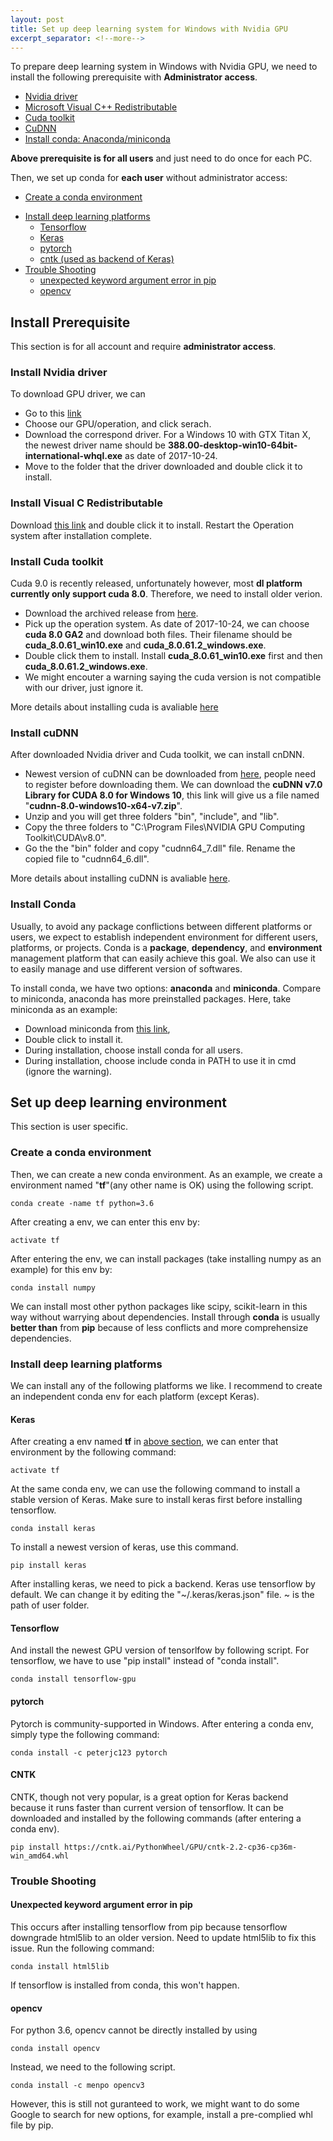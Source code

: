 ```yaml
---
layout: post
title: Set up deep learning system for Windows with Nvidia GPU 
excerpt_separator: <!--more-->
---
```

To prepare deep learning system in Windows with Nvidia GPU, we need to install the following prerequisite with **Administrator access**.
<!--more-->


- [Nvidia driver](#install-nvidia-driver)
- [Microsoft Visual C++ Redistributable](#install-visual-c-redistributable)
- [Cuda toolkit](#install-cuda-toolkit)
- [CuDNN](#install-cudnn)
- [Install conda: Anaconda/miniconda](#install-conda)

**Above prerequisite is for all users** and just need to do once for each PC.

Then, we set up conda for **each user** without administrator access:
- [Create a conda environment](#create-a-conda-environment)
+ [Install deep learning platforms](#install-deep-learning-platforms)
  - [Tensorflow](#tensorflow)
  - [Keras](#keras)
  - [pytorch](#pytorch)
  - [cntk (used as backend of Keras)](#cntk)
+ [Trouble Shooting](#trouble-shooting)
  - [unexpected keyword argument error in pip](#unexpected-keyword-argument-error-in-pip)
  - [opencv](#opencv)


## Install Prerequisite
This section is for all account and require **administrator access**.
### Install Nvidia driver
To download GPU driver, we can 
- Go to this [link](http://www.nvidia.com/Download/index.aspx "link")
- Choose our GPU/operation, and click serach.
- Download the correspond driver. For a Windows 10 with GTX Titan X, the newest driver name should be **388.00-desktop-win10-64bit-international-whql.exe** as date of 2017-10-24.
- Move to the folder that the driver downloaded and double click it to install.

### Install Visual C Redistributable
Download [this link](https://go.microsoft.com/fwlink/?LinkId=746572) and double click it to install. Restart the Operation system after installation complete.
### Install Cuda toolkit
Cuda 9.0 is recently released, unfortunately however, most **dl platform currently only support cuda 8.0**. Therefore, we need to install older verion. 
- Download the archived release from [here](https://developer.nvidia.com/cuda-toolkit-archive). 
- Pick up the operation system. As date of 2017-10-24, we can choose **cuda 8.0 GA2** and download both files. Their filename should be **cuda_8.0.61_win10.exe** and **cuda_8.0.61.2_windows.exe**. 
- Double click them to install. Install **cuda_8.0.61_win10.exe** first and then **cuda_8.0.61.2_windows.exe**.
- We might encouter a warning saying the cuda version is not compatible with our driver, just ignore it.

More details about installing cuda is avaliable [here](http://docs.nvidia.com/cuda/cuda-installation-guide-microsoft-windows/index.html)
### Install cuDNN
After downloaded Nvidia driver and Cuda toolkit, we can install cnDNN. 
- Newest version of cuDNN can be downloaded from [here](https://developer.nvidia.com/cudnn), people need to register before downloading them. We can download the **cuDNN v7.0 Library for CUDA 8.0 for Windows 10**, this link will give us a file named "**cudnn-8.0-windows10-x64-v7.zip**". 
- Unzip and you will get three folders "bin", "include", and "lib". 
- Copy the three folders to "C:\Program Files\NVIDIA GPU Computing Toolkit\CUDA\v8.0". 
- Go the the "bin" folder and copy "cudnn64_7.dll" file. Rename the copied file to "cudnn64_6.dll". 

More details about installing cuDNN is avaliable [here](http://docs.nvidia.com/deeplearning/sdk/cudnn-install/index.html#install-windows). 

### Install Conda
Usually, to avoid any package conflictions between different platforms or users, we expect to establish independent environment for different users, platforms, or projects. Conda is a **package**, **dependency**, and **environment** management platform that can easily achieve this goal. We also can use it to easily manage and use different version of softwares.

To install conda, we have two options: **anaconda** and **miniconda**. Compare to miniconda, anaconda has more preinstalled packages. Here, take miniconda as an example: 
- Download miniconda from [this link](https://repo.continuum.io/miniconda/Miniconda3-latest-Windows-x86_64.exe),
- Double click to install it.
- During installation, choose install conda for all users.
- During installation, choose include conda in PATH to use it in cmd (ignore the warning).

## Set up deep learning environment
This section is user specific.

### Create a conda environment
Then, we can create a new conda environment. As an example, we create a environment named "**tf**"(any other name is OK) using the following script.
```
conda create -name tf python=3.6
```
After creating a env, we can enter this env by:
```
activate tf
```
After entering the env, we can install packages (take installing numpy as an example) for this env by:
```
conda install numpy
```
We can install most other python packages like scipy, scikit-learn in this way without warrying about dependencies. 
Install through **conda** is usually **better than** from **pip** because of less conflicts and more comprehensize dependencies.
### Install deep learning platforms
We can install any of the following platforms we like. I recommend to create an independent conda env for each platform (except Keras).
#### Keras
After creating a env named **tf** in [above section](#create-a-conda-environment), we can enter that environment by the following command:
```
activate tf
```
At the same conda env, we can use the following command to install a stable version of Keras. Make sure to install keras first before installing tensorflow.
```
conda install keras
```
To install a newest version of keras, use this command. 
```
pip install keras
```
After installing keras, we need to pick a backend. Keras use tensorflow by default. We can change it by editing the "~/.keras/keras.json" file. ~ is the path of user folder.
#### Tensorflow

And install the newest GPU version of tensorlfow by following script. For tensorflow, we have to use "pip install" instead of "conda install".
```
conda install tensorflow-gpu
```
#### pytorch
Pytorch is community-supported in Windows. After entering a conda env, simply type the following command:
```
conda install -c peterjc123 pytorch
```
#### CNTK
CNTK, though not very popular, is a great option for Keras backend because it runs faster than current version of tensorflow. It can be downloaded and installed by the following commands (after entering a conda env).
```
pip install https://cntk.ai/PythonWheel/GPU/cntk-2.2-cp36-cp36m-win_amd64.whl
```
### Trouble Shooting
#### Unexpected keyword argument error in pip
This occurs after installing tensorflow from pip because tensorflow downgrade html5lib to an older version. Need to update html5lib to fix this issue. Run the following command:
```
conda install html5lib
```
If tensorflow is installed from conda, this won't happen.
#### opencv
For python 3.6, opencv cannot be directly installed by using
```
conda install opencv
```
Instead, we need to the following script.
```
conda install -c menpo opencv3
```
However, this is still not guranteed to work, we might want to do some Google to search for new options, for example, install a pre-complied whl file by pip.

